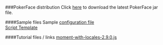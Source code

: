 ###PokerFace distribution
Click [here](https://raw.githubusercontent.com/pcafstockf/PokerFace/master/dist/PokerFace-0.9.4.jar) to download the latest PokerFace jar file.

####Sample files
Sample [configuration file](https://raw.githubusercontent.com/pcafstockf/PokerFace/master/Samples/SampleConfig.xml)  
[Script Template](http://pcafstockf.github.io/PokerFace/EndpointTemplate.js.html)

####Tutorial files / links
[moment-with-locales-2.9.0.js](https://raw.githubusercontent.com/pcafstockf/PokerFace/master/Samples/ScriptLibs/moment-with-locales-2.9.0.js)
